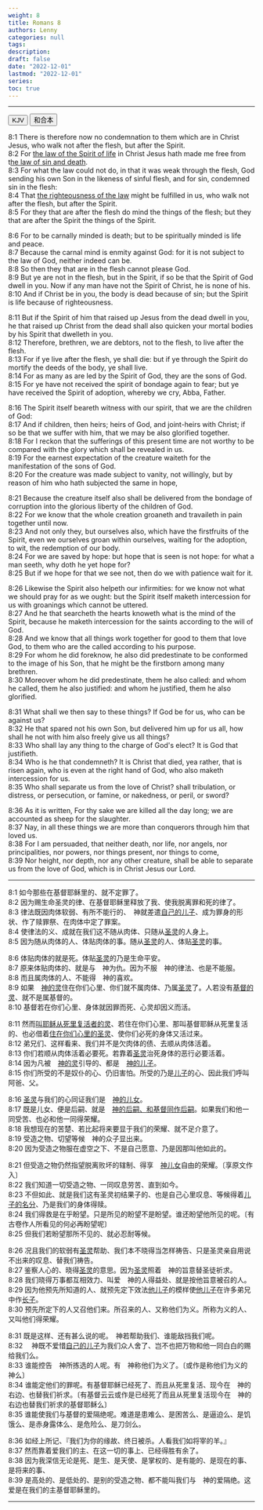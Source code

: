 ```yaml
---
weight: 8
title: Romans 8
authors: Lenny
categories: null
tags: 
description: 
draft: false
date: "2022-12-01"
lastmod: "2022-12-01"
series:
toc: true
---
```



<!--more-->
---


<!-- Tab links -->
<div class="tab">
  <button class="tablinks active" onclick="tablabel(event, 'english')">KJV</button>
  <button class="tablinks" onclick="tablabel(event, 'chinese')">和合本</button>
</div>

<!-- Tab content -->
<div id="english" class="tabcontent" style="display:block">

8:1 There is therefore now no condemnation to them which are <a class = "blue">in Christ Jesus</a>, who walk not after the flesh, but after the Spirit.  
8:2 For <u class = "red"><a class = "lemon">the law of the Spirit of life</a></u> <a class = "blue">in Christ Jesus</a> hath made me free from t<u class = "red"><a class = "lemon">he law of sin and death</a></u>.  
8:3 For what the law could not do, in that it was weak through the flesh, God sending his own Son in the likeness of sinful flesh, and for sin, condemned sin in the flesh:  
8:4 That <u class = "red"><a class = "lemon">the righteousness of the law</a></u> might be fulfilled in us, who walk not after the flesh, but after the Spirit.  
8:5 For they that are after the flesh do mind the things of the flesh; but they that are after the Spirit the things of the Spirit.  

8:6 For to be carnally minded is death; but to be spiritually minded is life and peace.  
8:7 Because the carnal mind is enmity against God: for it is not subject to the law of God, neither indeed can be.  
8:8 So then they that are in the flesh cannot please God.  
8:9 But ye are not in the flesh, but in the Spirit, if so be that the Spirit of God dwell in you. Now if any man have not the Spirit of Christ, he is none of his.  
8:10 And if Christ be in you, the body is dead because of sin; but the Spirit is life because of righteousness.  

8:11 But if the Spirit of him that raised up Jesus from the dead dwell in you, he that raised up Christ from the dead shall also quicken your mortal bodies by his Spirit that dwelleth in you.  
8:12 Therefore, brethren, we are debtors, not to the flesh, to live after the flesh.  
8:13 For if ye live after the flesh, ye shall die: but if ye through the Spirit do mortify the deeds of the body, ye shall live.  
8:14 For as many as are led by the Spirit of God, they are the sons of God.  
8:15 For ye have not received the spirit of bondage again to fear; but ye have received the Spirit of adoption, whereby we cry, Abba, Father.  

8:16 The Spirit itself beareth witness with our spirit, that we are the children of God:  
8:17 And if children, then heirs; heirs of God, and joint-heirs with Christ; if so be that we suffer with him, that we may <a class = "red">be also glorified</a> together.  
8:18 For I reckon that the sufferings of this present time are not worthy to be compared with <a class = "red">the glory</a> which shall be revealed in us.  
8:19 For the earnest expectation of the creature waiteth for the manifestation of the sons of God.  
8:20 For the creature was made subject to vanity, not willingly, but by reason of him who hath subjected the same in hope,  

8:21 Because the creature itself also shall be delivered from the bondage of corruption into <a class = "red">the glorious liberty</a> of the children of God.  
8:22 For we know that the whole creation groaneth and travaileth in pain together until now.  
8:23 And not only they, but ourselves also, which have the firstfruits of the Spirit, even we ourselves groan within ourselves, waiting for the adoption, to wit, the redemption of our body.  
8:24 For we are saved by hope: but hope that is seen is not hope: for what a man seeth, why doth he yet hope for?  
8:25 But if we hope for that we see not, then do we with patience wait for it.  

8:26 Likewise the Spirit also helpeth our infirmities: for we know not what we should pray for as we ought: but the Spirit itself maketh intercession for us with groanings which cannot be uttered.  
8:27 And he that searcheth the hearts knoweth what is the mind of the Spirit, because he maketh intercession for the saints according to the will of God.  
8:28 And we know that all things work together for good to them that love God, to them who are the called according to his purpose.  
8:29 For whom he did foreknow, he also did predestinate to be conformed to the image of his Son, that he might be the firstborn among many brethren.  
8:30 Moreover whom he did predestinate, them he also called: and whom he called, them he also justified: and whom he justified, them he also <a class = "red">glorified</a>.  

8:31 What shall we then say to these things? If God be for us, who can be against us?  
8:32 He that spared not his own Son, but delivered him up for us all, how shall he not with him also freely give us all things?  
8:33 Who shall lay any thing to the charge of God's elect? It is God that justifieth.  
8:34 Who is he that condemneth? It is Christ that died, yea rather, that is risen again, who is even at the right hand of God, who also maketh intercession for us.  
8:35 Who shall separate us from the love of Christ? shall tribulation, or distress, or persecution, or famine, or nakedness, or peril, or sword?  

8:36 As it is written, For thy sake we are killed all the day long; we are accounted as sheep for the slaughter.  
8:37 Nay, in all these things we are more than conquerors through him that loved us.  
8:38 For I am persuaded, that neither death, nor life, nor angels, nor principalities, nor powers, nor things present, nor things to come,  
8:39 Nor height, nor depth, nor any other creature, shall be able to separate us from the love of God, which is <a class = "blue">in Christ Jesus</a> our Lord.  
</div>

---
<div id="chinese" class="tabcontent">

8:1 如今那些在基督耶稣里的、就不定罪了。  
8:2 因为赐生命圣灵的律、在基督耶稣里释放了我、使我脱离罪和死的律了。  
8:3 律法既因肉体软弱、有所不能行的、　神就差遣<u class = "red"><a class = "red">自己的儿子</a></u>、成为罪身的形状、作了赎罪祭、在肉体中定了罪案。  
8:4 使律法的义、成就在我们这不随从肉体、只随从<u class = "red"><a class = "lemon">圣灵</a></u>的人身上。  
8:5 因为随从肉体的人、体贴肉体的事。随从<u class = "red"><a class = "lemon">圣灵</a></u>的人、体贴<u class = "red"><a class = "lemon">圣灵</a></u>的事。  

8:6 体贴肉体的就是死。体贴<u class = "red"><a class = "lemon">圣灵</a></u>的乃是生命平安。  
8:7 原来体贴肉体的、就是与　神为仇。因为不服　神的律法、也是不能服。  
8:8 而且属肉体的人、不能得　神的喜欢。  
8:9 如果　<u class = "red"><a class = "lemon">神的灵</a></u>住在你们心里、你们就不属肉体、乃属<u class = "red"><a class = "lemon">圣灵</a></u>了。人若没有<u class = "red"><a class = "lemon">基督的灵</a></u>、就不是属基督的。  
8:10 基督若在你们心里、身体就因罪而死、心灵却因义而活。  

8:11 然而<u class = "red"><a class = "lemon">叫耶稣从死里复活者的灵</a></u>、若住在你们心里、那叫基督耶稣从死里复活的、也必借着<u class = "red"><a class = "lemon">住在你们心里的圣灵</a></u>、使你们必死的身体又活过来。  
8:12 弟兄们、这样看来、我们并不是欠肉体的债、去顺从肉体活着。  
8:13 你们若顺从肉体活着必要死。若靠着<u class = "red"><a class = "lemon">圣灵</a></u>治死身体的恶行必要活着。  
8:14 因为凡被　<u class = "red"><a class = "lemon">神的灵</a></u>引导的、都是　<u class = "red">神的儿子</u>。  
8:15 你们所受的不是奴仆的心、仍旧害怕。所受的乃是<u class = "red">儿子</u>的心、因此我们呼叫阿爸、父。  

8:16 <u class = "red"><a class = "lemon">圣灵</a></u>与我们的心同证我们是　<u class = "red">神的儿女</u>。  
8:17 既是儿女、便是后嗣、就是　<u class = "red">神的后嗣、和基督同作后嗣</u>。如果我们和他一同受苦、也必和他一同得荣耀。  
8:18 我想现在的苦楚、若比起将来要显于我们的荣耀、就不足介意了。  
8:19 受造之物、切望等候　神的众子显出来。  
8:20 因为受造之物服在虚空之下、不是自己愿意、乃是因那叫他如此的。  

8:21 但受造之物仍然指望脱离败坏的辖制、得享　<u class = "red">神儿女</u>自由的荣耀。〔享原文作入〕  
8:22 我们知道一切受造之物、一同叹息劳苦、直到如今。  
8:23 不但如此、就是我们这有圣灵初结果子的、也是自己心里叹息、等候得着<u class = "red">儿子的名分</u>、乃是我们的身体得赎。  
8:24 我们得救是在乎盼望。只是所见的盼望不是盼望。谁还盼望他所见的呢。〔有古卷作人所看见的何必再盼望呢〕  
8:25 但我们若盼望那所不见的、就必忍耐等候。  

8:26 况且我们的软弱有<u class = "red"><a class = "lemon">圣灵</a></u>帮助、我们本不晓得当怎样祷告、只是圣灵亲自用说不出来的叹息、替我们祷告。  
8:27 鉴察人心的、晓得<u class = "red"><a class = "lemon">圣灵</a></u>的意思。因为<u class = "red"><a class = "lemon">圣灵</a></u>照着　神的旨意替圣徒祈求。  
8:28 我们晓得万事都互相效力、叫爱　神的人得益处、就是按他旨意被召的人。  
8:29 因为他预先所知道的人、就预先定下效法<u class = "red">他儿子</u>的模样使<u class = "red">他儿子</u>在许多弟兄中作<u class = "red">长子</u>。  
8:30 预先所定下的人又召他们来。所召来的人、又称他们为义。所称为义的人、又叫他们得荣耀。  

8:31 既是这样、还有甚么说的呢。　神若帮助我们、谁能敌挡我们呢。  
8:32 　神既不爱惜<u class = "red">自己的儿子</u>为我们众人舍了、岂不也把万物和他一同白白的赐给我们么。  
8:33 谁能控告　神所拣选的人呢。有　神称他们为义了。〔或作是称他们为义的　神么〕  
8:34 谁能定他们的罪呢。有基督耶稣已经死了、而且从死里复活、现今在　神的右边、也替我们祈求。〔有基督云云或作是已经死了而且从死里复活现今在　神的右边也替我们祈求的基督耶稣么〕  
8:35 谁能使我们与基督的爱隔绝呢。难道是患难么、是困苦么、是逼迫么、是饥饿么、是赤身露体么、是危险么、是刀剑么。  

8:36 如经上所记、『我们为你的缘故、终日被杀。人看我们如将宰的羊。』  
8:37 然而靠着爱我们的主、在这一切的事上、已经得胜有余了。  
8:38 因为我深信无论是死、是生、是天使、是掌权的、是有能的、是现在的事、是将来的事、  
8:39 是高处的、是低处的、是别的受造之物、都不能叫我们与　神的爱隔绝。这爱是在我们的主基督耶稣里的。  
</div>


---


